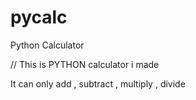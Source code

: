 # pycalc
Python Calculator

// This is PYTHON calculator i made 

It can only add , subtract , multiply , divide
